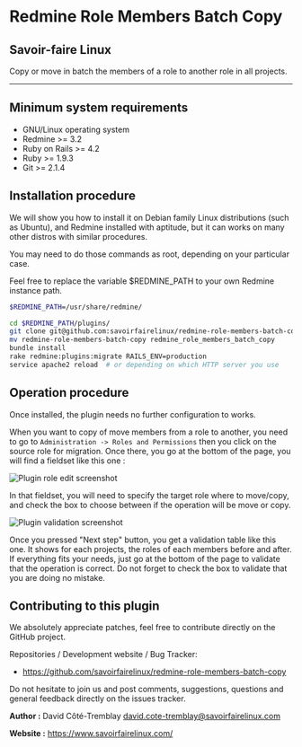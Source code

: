 Redmine Role Members Batch Copy
===============================

Savoir-faire Linux
------------------

Copy or move in batch the members of a role to another role in all projects.

___


Minimum system requirements
---------------------------

* GNU/Linux operating system
* Redmine >= 3.2
* Ruby on Rails >= 4.2
* Ruby >= 1.9.3
* Git >= 2.1.4


Installation procedure
----------------------

We will show you how to install it on Debian family Linux distributions (such as Ubuntu), and Redmine installed with aptitude, but it can works on many other distros with similar procedures.

You may need to do those commands as root, depending on your particular case.

Feel free to replace the variable $REDMINE_PATH to your own Redmine instance path.

```bash
$REDMINE_PATH=/usr/share/redmine/

cd $REDMINE_PATH/plugins/
git clone git@github.com:savoirfairelinux/redmine-role-members-batch-copy.git
mv redmine-role-members-batch-copy redmine_role_members_batch_copy
bundle install
rake redmine:plugins:migrate RAILS_ENV=production
service apache2 reload  # or depending on which HTTP server you use

```

Operation procedure
-------------------

Once installed, the plugin needs no further configuration to works.

When you want to copy of move members from a role to another, you need to go to `Administration -> Roles and Permissions` then you click on the source role for migration.
Once there, you go at the bottom of the page, you will find a fieldset like this one :

![Plugin role edit screenshot](https://github.com/savoirfairelinux/redmine-role-members-batch-copy/raw/master/screenshots/role-edit.jpg)

In that fieldset, you will need to specify the target role where to move/copy, and check the box to choose between if the operation will be move or copy.

![Plugin validation screenshot](https://github.com/savoirfairelinux/redmine-role-members-batch-copy/raw/master/screenshots/validation.jpg)

Once you pressed "Next step" button, you get a validation table like this one. It shows for each projects, the roles of each members before and after. If everything fits your needs,
just go at the bottom of the page to validate that the operation is correct. Do not forget to check the box to validate that you are doing no mistake.


Contributing to this plugin
---------------------------

We absolutely appreciate patches, feel free to contribute directly on the GitHub project.

Repositories / Development website / Bug Tracker:
- https://github.com/savoirfairelinux/redmine-role-members-batch-copy

Do not hesitate to join us and post comments, suggestions, questions and general feedback directly on the issues tracker.

**Author :** David Côté-Tremblay <david.cote-tremblay@savoirfairelinux.com>

**Website :** https://www.savoirfairelinux.com/
